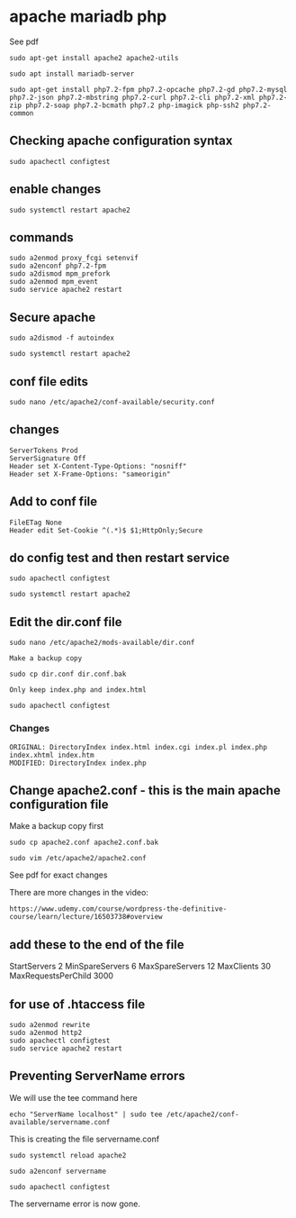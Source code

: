 # apache mariadb php

See pdf

    sudo apt-get install apache2 apache2-utils

    sudo apt install mariadb-server

    sudo apt-get install php7.2-fpm php7.2-opcache php7.2-gd php7.2-mysql php7.2-json php7.2-mbstring php7.2-curl php7.2-cli php7.2-xml php7.2-zip php7.2-soap php7.2-bcmath php7.2 php-imagick php-ssh2 php7.2-common

    
## Checking apache configuration syntax

    sudo apachectl configtest

## enable changes

    sudo systemctl restart apache2

## commands
    
    sudo a2enmod proxy_fcgi setenvif
    sudo a2enconf php7.2-fpm
    sudo a2dismod mpm_prefork
    sudo a2enmod mpm_event
    sudo service apache2 restart

## Secure apache

    sudo a2dismod -f autoindex

    sudo systemctl restart apache2

## conf file edits

    sudo nano /etc/apache2/conf-available/security.conf


## changes

    ServerTokens Prod
    ServerSignature Off
    Header set X-Content-Type-Options: "nosniff"
    Header set X-Frame-Options: "sameorigin"

## Add to conf file

    FileETag None
    Header edit Set-Cookie ^(.*)$ $1;HttpOnly;Secure

## do config test and then restart service

    sudo apachectl configtest

    sudo systemctl restart apache2

## Edit the dir.conf file

    sudo nano /etc/apache2/mods-available/dir.conf

    Make a backup copy

    sudo cp dir.conf dir.conf.bak

    Only keep index.php and index.html

    sudo apachectl configtest

### Changes

    ORIGINAL: DirectoryIndex index.html index.cgi index.pl index.php index.xhtml index.htm
    MODIFIED: DirectoryIndex index.php

## Change apache2.conf - this is the main apache configuration file

Make a backup copy first

    sudo cp apache2.conf apache2.conf.bak

    sudo vim /etc/apache2/apache2.conf

See pdf for exact changes

There are more changes in the video:

    https://www.udemy.com/course/wordpress-the-definitive-course/learn/lecture/16503738#overview


## add these to the end of the file

<IfModule mpm_prefork_module>
    StartServers 2
    MinSpareServers 6
    MaxSpareServers 12
    MaxClients 30
    MaxRequestsPerChild 3000
</IfModule>


## for use of .htaccess file

    sudo a2enmod rewrite
    sudo a2enmod http2
    sudo apachectl configtest
    sudo service apache2 restart

## Preventing ServerName errors

We will use the tee command here

    echo "ServerName localhost" | sudo tee /etc/apache2/conf-available/servername.conf

This is creating the file servername.conf

    sudo systemctl reload apache2

    sudo a2enconf servername

    sudo apachectl configtest

The servername error is now gone.







